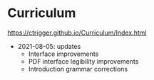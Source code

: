 # Curriculum
https://ctrigger.github.io/Curriculum/Index.html

* 2021-08-05: updates
    * Interface improvements
    * PDF interface legibility improvements
    * Introduction grammar corrections
